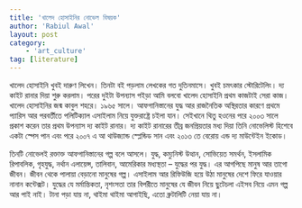 ```yaml
---
title: 'খালেদ হোসাইনির নোভেল বিষয়ক'
author: 'Rabiul Awal'
layout: post
category:
    - 'art_culture'
tag: [literature]
---
```

খালেদ হোসাইনি খুবই দারুণ লিখেন। তিনটা বই পড়লাম লেখকের গত দুতিনমাসে। খুবই চমৎকার স্টোরিটেলিং। দ্য কাইট রানার দিয়া শুরু করলাম। পরের দুইটা উপন্যাস পইড়া আমি বলবো খালেদ হোসাইনি প্রথম কাজটাই সেরা কাজ। খালেদ হোসাইনির জন্ম কাবুল শহরে। ১৯৬৫ সালে। আফগানিস্তানের যুদ্ধ আর রাজনৈতিক অস্থিরতার কারণে প্রথমে প্যারিস আর পরবর্তীতে পলিটিক্যাল এসাইলাম নিয়ে যুক্তরাষ্ট্রে চইলা যান। সেইখানে থিতু হওনের পরে ২০০৩ সালে প্রকাশ করেন তার প্রথম উপন্যাস দ্য কাইট রানার। দ্য কাইট রানারের তীব্র জনপ্রিয়তার মধ্য দিয়া তিনি নোভেলিস্ট হিশেবে একটা স্পেস পান এবং পরে ২০০৭ এ আ থাউজ্যান্ড স্প্লেন্ডিড সান এবং ২০১৩ তে বেরোয় এন্ড দ্য মাউন্টেইন ইকোড।

তিনটি নোভেলই রক্তাক্ত আফগানিস্তানের গল্প বলে আসলে। যুদ্ধ, কম্যুনিস্ট উত্থান, সোভিয়েত সমর্থন, ইসলামিক রিপাবলিক, গৃহযুদ্ধ, নর্থান এলায়েন্স, তালিবান, আমেরিকার মধ্যস্থতা – যুদ্ধের পর যুদ্ধ। এর আগপিছে মানুষ আর তাগো জীবন। জীবন থেকে পালায়া বেড়ানো মানুষের গল্প। এসাইলাম আর রিফিউজি হয়ে উঠা মানুষের দেশে ফিরে যাওয়ার নানান কন্টেক্সট। যুদ্ধের যে মর্মান্তিকতা, নৃশংসতা তার বিপরীতে মানুষের যে জীবন নিয়ে ছুটেচলা এইসব নিয়ে এমন গল্প আর পাই নাই। টানা পড়া যায় না, থাইমা থাইমা আগাইছি, এতো ব্রুটালিটি নেয়া যায় না।